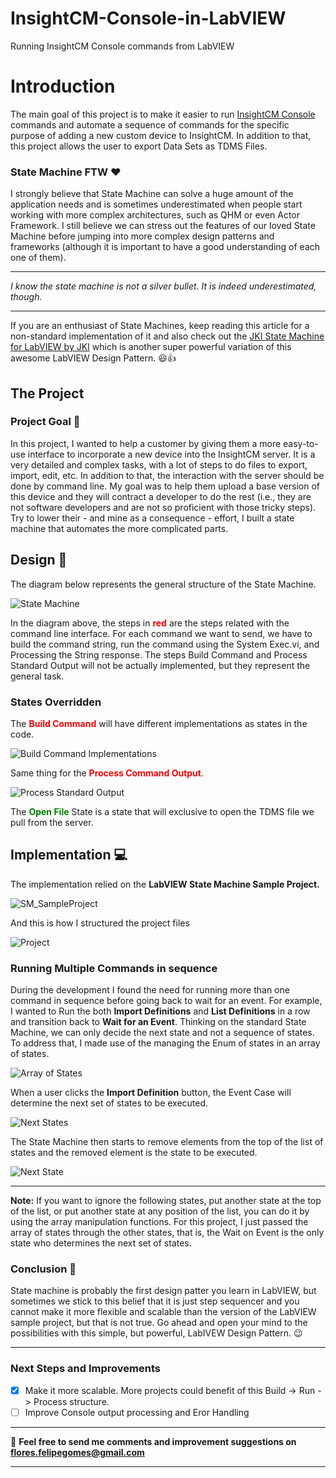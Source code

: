# InsightCM-Console-in-LabVIEW
Running InsightCM Console commands from LabVIEW

# Introduction

The main goal of this project is to make it easier to run [InsightCM Console](https://www.ni.com/en-us/support/documentation/supplemental/17/using-the-insightcm-console-application.html) commands and automate a sequence of commands for the specific purpose of adding a new custom device to InsightCM. In addition to that, this project allows the user to export Data Sets as TDMS Files.


### State Machine FTW :heart:

I strongly believe that State Machine can solve a huge amount of the application needs and is sometimes underestimated when people start working with more complex architectures, such as QHM or even Actor Framework. I still believe we can stress out the features of our loved State Machine before jumping into more complex design patterns and frameworks (although it is important to have a good understanding of each one of them).

---

_I know the state machine is not a silver bullet. It is indeed underestimated, though._

---

If you are an enthusiast of State Machines, keep reading this article for a non-standard implementation of it and also check out the [JKI State Machine for LabVIEW by JKI](https://resources.jki.net/state-machine) which is another super powerful variation of this awesome LabVIEW Design Pattern. :smiley::thumbsup:

## The Project

### Project Goal :dart:

In this project, I wanted to help a customer by giving them a more easy-to-use interface to incorporate a new device into the InsightCM server. It is a very detailed and complex tasks, with a lot of steps to do files to export, import, edit, etc. In addition to that, the interaction with the server should be done by command line. My goal was to help them upload a base version of this device
and they will contract a developer to do the rest (i.e., they are not software developers and are not so proficient with those tricky steps). Try to lower their - and mine as a consequence - effort, I built a state machine that automates the more complicated parts.


## Design :notebook:

The diagram below represents the general structure of the State Machine.

![State Machine](/documentation/images/SM_GeneralStructure.png "General Structure of the State Machine")

In the diagram above, the steps in <span style=color:red>__red__</span> are the steps related with the command line interface. For each command we want to send, we have to build the command string, run the command using the System Exec.vi, and Processing the String response. The steps Build Command and Process Standard Output will not be actually implemented, but they represent the general task.

### States Overridden

The <span style=color:red>__Build Command__</span> will have different implementations as states in the code.

![Build Command Implementations](/documentation/images/BuildCommands.png "Commands that are built")

Same thing for the <span style=color:red>__Process Command Output__</span>.

![Process Standard Output](/documentation/images/Process%20Standard%20Output.png "Commands that are built")

The <span style=color:green>__Open File__</span> State is a state that will exclusive to open the TDMS file we pull from the server.


## Implementation :computer:

The implementation relied on the __LabVIEW State Machine Sample Project.__

![SM_SampleProject](/documentation/images/SM_SampleProject.png)

And this is how I structured the project files

![Project](/documentation/images/project.png)


### Running Multiple Commands in sequence

During the development I found the need for running more than one command in sequence before going back to wait for an event. For example, I wanted to Run the both __Import Definitions__ and __List Definitions__ in a row and transition back to __Wait for an Event__. Thinking on the standard State Machine, we can only decide the next state and not a sequence of states. To address that, I made use of the managing the Enum of states in an array of states.

![Array of States](/documentation/images/SM_StatesArray.png "Array of States")

When a user clicks the __Import Definition__ button, the Event Case will determine the next set of states to be executed.  

![Next States](/documentation/images/NextStates.png "Next States When user clicks Import definition")

The State Machine then starts to remove elements from the top of the list of states and the removed element is the state to be executed.

![Next State](/documentation/images/NextState.png)

---

__Note:__ If you want to ignore the following states, put another state at the top of the list, or put another state at any position of the list, you can do it by using the array manipulation functions. For this project, I just passed the array of states through the other states, that is, the Wait on Event is the only state who determines the next set of states.

### Conclusion :checkered_flag:

State machine is probably the first design patter you learn in LabVIEW, but sometimes we stick to this belief that it is just step sequencer and you cannot make it more flexible and scalable than the version of the LabVIEW sample project, but that is not true. Go ahead and open your mind to the possibilities with this simple, but powerful, LabIVEW Design Pattern. :wink:  

---

### Next Steps and Improvements

- [x] Make it more scalable. More projects could benefit of this Build -> Run -> Process structure.
- [ ] Improve Console output processing and Eror Handling

---

:e-mail: __Feel free to send me comments and improvement suggestions on [flores.felipegomes@gmail.com](mailto:flores.felipegomes@gmail.com)__

---
